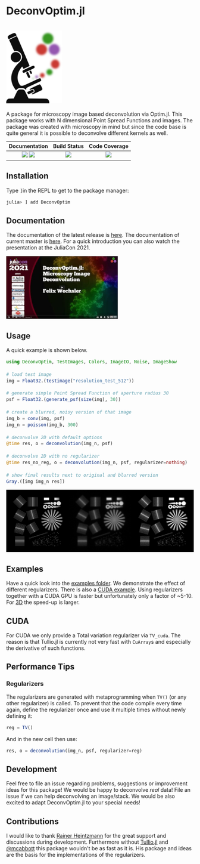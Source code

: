 # DeconvOptim.jl

<br>
<a name="logo"/>
<div align="left">
<a href="https://roflmaostc.github.io/DeconvOptim.jl/stable/" target="_blank">
<img src="docs/src/assets/logo.svg" alt="DeconvOptim Logo" width="150"></img>
</a>
</div>
<br>
A package for microscopy image based deconvolution via Optim.jl. This package works with N dimensional Point Spread Functions and images.
The package was created with microscopy in mind but since the code base is quite general it is possible to deconvolve different kernels as well. 


<br>

| **Documentation**                       | **Build Status**                          | **Code Coverage**               |
|:---------------------------------------:|:-----------------------------------------:|:-------------------------------:|
| [![][docs-stable-img]][docs-stable-url] [![][docs-dev-img]][docs-dev-url] | [![][CI-img]][CI-url] | [![][codecov-img]][codecov-url] |



## Installation
Type `]`in the REPL to get to the package manager:
```julia
julia> ] add DeconvOptim
```

## Documentation
The documentation of the latest release is [here](docs-stable-url).
The documentation of current master is [here](docs-dev-url).
For a quick introduction you can also watch the presentation at the JuliaCon 2021.

<a  href="https://www.youtube.com/watch?v=FodpnOhccis"><img src="docs/src/assets/julia_con.jpg"  width="300"></a>

## Usage
A quick example is shown below.
```julia
using DeconvOptim, TestImages, Colors, ImageIO, Noise, ImageShow

# load test image
img = Float32.(testimage("resolution_test_512"))

# generate simple Point Spread Function of aperture radius 30
psf = Float32.(generate_psf(size(img), 30))

# create a blurred, noisy version of that image
img_b = conv(img, psf)
img_n = poisson(img_b, 300)

# deconvolve 2D with default options
@time res, o = deconvolution(img_n, psf)

# deconvolve 2D with no regularizer
@time res_no_reg, o = deconvolution(img_n, psf, regularizer=nothing)

# show final results next to original and blurred version
Gray.([img img_n res])
```
![Results Quick Example](docs/src/assets/quick_example_results.png)

## Examples
Have a quick look into the [examples folder](examples).
We demonstrate the effect of different regularizers. There is also a [CUDA example](examples/cuda_2D.ipynb). 
Using regularizers together with a CUDA GPU is faster but unfortunately only a factor of ~5-10.
For [3D](examples/cuda_3D.ipynb) the speed-up is larger.

## CUDA
For CUDA we only provide a Total variation regularizer via `TV_cuda`. The reason is that Tullio.jl is currently not very fast with `CuArray`s and especially
the derivative of such functions.

## Performance Tips
### Regularizers
The regularizers are generated with metaprogramming when `TV()` (or any other regularizer) is called. To prevent that the code
compile every time again, define the regularizer once and use it multiple times without newly defining it:
```julia
reg = TV()
```
And in the new cell then use:
```julia
res, o = deconvolution(img_n, psf, regularizer=reg)
```

## Development
Feel free to file an issue regarding problems, suggestions or improvement ideas for this package!
We would be happy to deconvolve *real* data! File an issue if we can help deconvolving an image/stack. We would be also excited to adapt DeconvOptim.jl to your special needs!


## Contributions
I would like to thank [Rainer Heintzmann](https://nanoimaging.de/) for the great support and discussions during development.
Furthermore without [Tullio.jl](https://github.com/mcabbott/Tullio.jl) and [@mcabbott](https://github.com/mcabbott/) this package wouldn't be as fast as it is. His package and ideas are the basis for the implementations of the regularizers.



[docs-dev-img]: https://img.shields.io/badge/docs-dev-orange.svg 
[docs-dev-url]: https://roflmaostc.github.io/DeconvOptim.jl/dev/ 

[docs-stable-img]: https://img.shields.io/badge/docs-stable-blue.svg 
[docs-stable-url]: https://roflmaostc.github.io/DeconvOptim.jl/stable/

[codecov-img]: https://codecov.io/gh/roflmaostc/DeconvOptim.jl/branch/master/graph/badge.svg
[codecov-url]: https://codecov.io/gh/roflmaostc/DeconvOptim.jl

[CI-img]: https://github.com/roflmaostc/DeconvOptim.jl/workflows/CI/badge.svg
[CI-url]: https://github.com/roflmaostc/DeconvOptim.jl/actions?query=workflow%3ACI 
